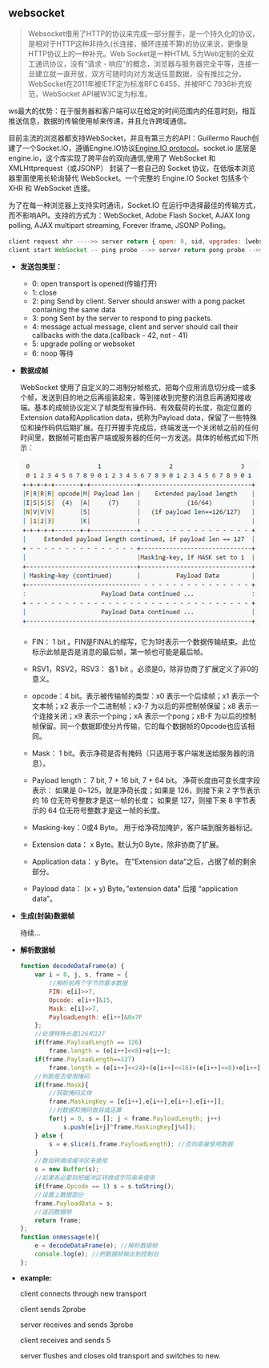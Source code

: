 ## websocket

  > Websocket借用了HTTP的协议来完成一部分握手，是一个持久化的协议，是相对于HTTP这种非持久(长连接，循环连接不算)的协议来说，更像是HTTP协议上的一种补充。Web Socket是一种HTML 5为Web定制的全双工通讯协议，没有“请求 - 响应”的概念，浏览器与服务器完全平等，连接一旦建立就一直开放，双方可随时向对方发送任意数据，没有推拉之分。  
  WebSocket在2011年被IETF定为标准RFC 6455，并被RFC 7936补充规范，WebSocket API被W3C定为标准。
 
  ws最大的优势：在于服务器和客户端可以在给定的时间范围内的任意时刻，相互推送信息，数据的传输使用帧来传递，并且允许跨域通信。 

  目前主流的浏览器都支持WebSocket，并且有第三方的API：Guillermo Rauch创建了一个Socket.IO，遵循Engine.IO协议[Engine.IO protocol](https://github.com/socketio/engine.io-protocol)。socket.io 底层是 engine.io，这个库实现了跨平台的双向通信,使用了 WebSocket 和 XMLHttprequest（或JSONP） 封装了一套自己的 Socket 协议，在低版本浏览器里面使用长轮询替代 WebSocket。一个完整的 Engine.IO Socket 包括多个 XHR 和 WebSocket 连接。

  为了在每一种浏览器上支持实时通讯，Socket.IO 在运行中选择最佳的传输方式，而不影响API。支持的方式为：WebSocket, Adobe Flash Socket, AJAX long polling, AJAX multipart streaming, Forever Iframe, JSONP Polling。

  ```js
  client request xhr ---->> server return { open: 0, sid, upgrades: [websocket/longpoll] }
  client start WebSocket -- ping probe -->> server return pong probe -->> stop longpoll
  ```

* **发送包类型：**

    - 0: open  transport is opened(传输打开)
    - 1: close
    - 2: ping  Send by client. Server should answer with a pong packet containing the same data
    - 3: pong  Sent by the server to respond to ping packets.
    - 4: message  actual message, client and server should call their callbacks with the data.(callback - 42, not - 41)
    - 5: upgrade  polling or websoket
    - 6: noop  等待

* **数据成帧**

    WebSocket 使用了自定义的二进制分帧格式，把每个应用消息切分成一或多个帧，发送到目的地之后再组装起来，等到接收到完整的消息后再通知接收端。基本的成帧协议定义了帧类型有操作码、有效载荷的长度，指定位置的Extension data和Application data，统称为Payload data，保留了一些特殊位和操作码供后期扩展。在打开握手完成后，终端发送一个关闭帧之前的任何时间里，数据帧可能由客户端或服务器的任何一方发送。具体的帧格式如下所示：

    ![websocket](../images/websocket.png)

    - FIN： 1 bit 。FIN是FINAL的缩写，它为1时表示一个数据传输结束。此位标示此帧是否是消息的最后帧，第一帧也可能是最后帧。
    
    - RSV1，RSV2，RSV3： 各1 bit 。必须是0，除非协商了扩展定义了非0的意义。
    
    - opcode：4 bit。表示被传输帧的类型：x0 表示一个后续帧；x1 表示一个文本帧；x2 表示一个二进制帧；x3-7 为以后的非控制帧保留；x8 表示一个连接关闭；x9 表示一个ping；xA 表示一个pong；xB-F 为以后的控制帧保留。同一个数据即使分片传输，它的每个数据帧的Opcode也应该相同。
    
    - Mask： 1 bit。表示净荷是否有掩码（只适用于客户端发送给服务器的消息）。
    
    - Payload length： 7 bit, 7 + 16 bit, 7 + 64 bit。 净荷长度由可变长度字段表示： 如果是 0~125，就是净荷长度；如果是 126，则接下来 2 字节表示的 16 位无符号整数才是这一帧的长度； 如果是 127，则接下来 8 字节表示的 64 位无符号整数才是这一帧的长度。
    
    - Masking-key：0或4 Byte。 用于给净荷加掩护，客户端到服务器标记。
    
    - Extension data： x Byte。默认为0 Byte，除非协商了扩展。
    
    - Application data： y Byte。 在”Extension data”之后，占据了帧的剩余部分。
    
    - Payload data： (x + y) Byte。”extension data” 后接 “application data”。

* **生成(封装)数据帧**

    待续...

* **解析数据帧**

    ```js
    function decodeDataFrame(e) {
        var i = 0, j, s, frame = {
            //解析前两个字节的基本数据
            FIN: e[i]>>7,
            Opcode: e[i++]&15,
            Mask: e[i]>>7,
            PayloadLength: e[i++]&0x7F
        };
        //处理特殊长度126和127
        if(frame.PayloadLength == 126)
            frame.length = (e[i++]<<8)+e[i++];
        if(frame.PayloadLength==127)
            frame.length = (e[i++]<<24)+(e[i++]<<16)+(e[i++]<<8)+e[i++];
        //判断是否使用掩码
        if(frame.Mask){
            //获取掩码实体
            frame.MaskingKey = [e[i++],e[i++],e[i++],e[i++]];
            //对数据和掩码做异或运算
            for(j = 0, s = []; j < frame.PayloadLength; j++)
                s.push(e[i+j]^frame.MaskingKey[j%4]);
        } else {
            s = e.slice(i,frame.PayloadLength); //否则直接使用数据
        }
        //数组转换成缓冲区来使用
        s = new Buffer(s);
        //如果有必要则把缓冲区转换成字符串来使用
        if(frame.Opcode == 1) s = s.toString();
        //设置上数据部分
        frame.PayloadData = s;
        //返回数据帧
        return frame;
    };
    function onmessage(e){
        e = decodeDataFrame(e); //解析数据帧
        console.log(e); //把数据帧输出到控制台
    };  
    ```

* **example:**

    client connects through new transport

    client sends 2probe

    server receives and sends 3probe

    client receives and sends 5
    
    server flushes and closes old transport and switches to new.